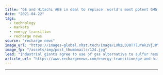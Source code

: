 ```yaml
---
title: "GE and Hitachi ABB in deal to replace 'world's most potent GHG' in high voltage grid"
date: "2021-04-22"
tags: 
  - technology
  - markets
  - energy transition
  - recharge news
source: "recharge news"
image_url: "https://images-global.nhst.tech/image/L0h2L0JUTTluYWk1VjJRY0lnbExYaWRQekFzREtQZVEwOGhIaWR1Vk5Gcz0=/nhst/binary/3c52afdeabdbcbad6ceecfdf809771f4"
image_fp: "/assets/img/post_thumbnails/124.jpg"
lead: "Industrial giants agree to use of gas alternative to sulfur hexafluoride currently used in insulating high-power electrical equipment and networks"
article_url: "https://www.rechargenews.com/energy-transition/ge-and-hitachi-abb-in-deal-to-replace-worlds-most-potent-ghg-in-high-voltage-grid/2-1-1000053"
---
```


---

